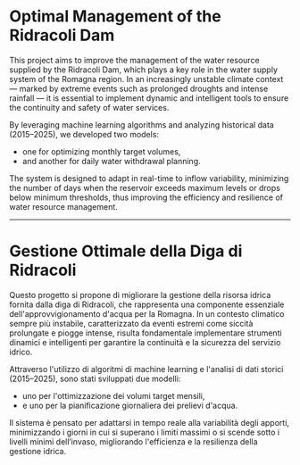 # Optimal Management of the Ridracoli Dam

This project aims to improve the management of the water resource supplied by the Ridracoli Dam, which plays a key role in the water supply system of the Romagna region. In an increasingly unstable climate context — marked by extreme events such as prolonged droughts and intense rainfall — it is essential to implement dynamic and intelligent tools to ensure the continuity and safety of water services.

By leveraging machine learning algorithms and analyzing historical data (2015–2025), we developed two models:
- one for optimizing monthly target volumes,
- and another for daily water withdrawal planning.

The system is designed to adapt in real-time to inflow variability, minimizing the number of days when the reservoir exceeds maximum levels or drops below minimum thresholds, thus improving the efficiency and resilience of water resource management.

---

# Gestione Ottimale della Diga di Ridracoli

Questo progetto si propone di migliorare la gestione della risorsa idrica fornita dalla diga di Ridracoli, che rappresenta una componente essenziale dell'approvvigionamento d'acqua per la Romagna. In un contesto climatico sempre più instabile, caratterizzato da eventi estremi come siccità prolungate e piogge intense, risulta fondamentale implementare strumenti dinamici e intelligenti per garantire la continuità e la sicurezza del servizio idrico.

Attraverso l'utilizzo di algoritmi di machine learning e l'analisi di dati storici (2015–2025), sono stati sviluppati due modelli:
- uno per l'ottimizzazione dei volumi target mensili,
- e uno per la pianificazione giornaliera dei prelievi d'acqua.

Il sistema è pensato per adattarsi in tempo reale alla variabilità degli apporti, minimizzando i giorni in cui si superano i limiti massimi o si scende sotto i livelli minimi dell’invaso, migliorando l'efficienza e la resilienza della gestione idrica.
